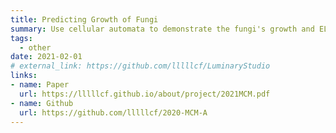 ```yaml
---
title: Predicting Growth of Fungi
summary: Use cellular automata to demonstrate the fungi's growth and ELO system for competition between fungi.
tags:
  - other
date: 2021-02-01
# external_link: https://github.com/lllllcf/LuminaryStudio
links:
- name: Paper
  url: https://lllllcf.github.io/about/project/2021MCM.pdf
- name: Github
  url: https://github.com/lllllcf/2020-MCM-A
---
```

